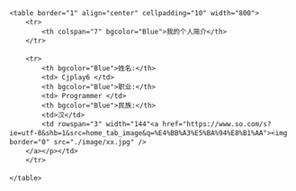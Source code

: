 <html>
	<head>
		<meta charset="utf-8">
		<title>简历</title>
	</head>
 
<body>

	<table border="1" align="center" cellpadding="10" width="800">
		<tr>
			<th colspan="7" bgcolor="Blue">我的个人简介</th>
		</tr>
 
		<tr>
			<th bgcolor="Blue">姓名:</th>
			<td> Cjplay6 </td>
			<th bgcolor="Blue">职业:</th>
			<td> Programmer </td>
			<th bgcolor="Blue">民族:</th>
			<td>汉</td>
			<td rowspan="3" width="144"<a href="https://www.so.com/s?ie=utf-8&shb=1&src=home_tab_image&q=%E4%BB%A3%E5%BA%94%E8%B1%AA"><img border="0" src="./image/xx.jpg" />
		</a></p></td>
		</tr>

	</table>
</body>
 
</html>

